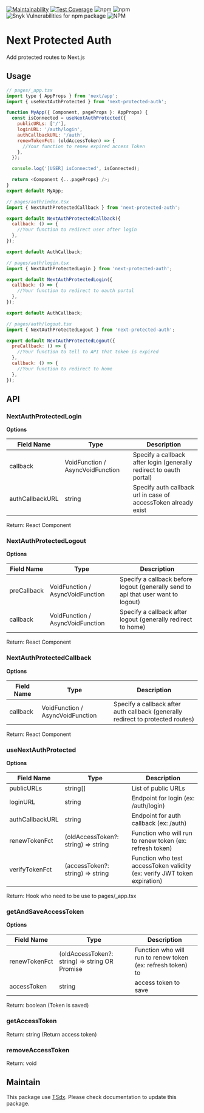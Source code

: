 [![Maintainability](https://api.codeclimate.com/v1/badges/1c3d4f9f17d9514df0ec/maintainability)](https://codeclimate.com/github/flexper/next-protected-auth/maintainability) [![Test Coverage](https://api.codeclimate.com/v1/badges/1c3d4f9f17d9514df0ec/test_coverage)](https://codeclimate.com/github/flexper/next-protected-auth/test_coverage) ![npm](https://img.shields.io/npm/v/next-protected-auth) ![npm](https://img.shields.io/npm/dm/next-protected-auth) ![Snyk Vulnerabilities for npm package](https://img.shields.io/snyk/vulnerabilities/npm/next-protected-auth) ![NPM](https://img.shields.io/npm/l/next-protected-auth)

# Next Protected Auth

Add protected routes to Next.js

## Usage

```js
// pages/_app.tsx
import type { AppProps } from 'next/app';
import { useNextAuthProtected } from 'next-protected-auth';

function MyApp({ Component, pageProps }: AppProps) {
  const isConnected = useNextAuthProtected({
    publicURLs: ['/'],
    loginURL: '/auth/login',
    authCallbackURL: '/auth',
    renewTokenFct: (oldAccessToken) => {
      //Your function to renew expired access Token
    },
  });

  console.log('[USER] isConnected', isConnected);

  return <Component {...pageProps} />;
}
export default MyApp;

// pages/auth/index.tsx
import { NextAuthProtectedCallback } from 'next-protected-auth';

export default NextAuthProtectedCallback({
  callback: () => {
    //Your function to redirect user after login
  },
});

export default AuthCallback;

// pages/auth/login.tsx
import { NextAuthProtectedLogin } from 'next-protected-auth';

export default NextAuthProtectedLogin({
  callback: () => {
    //Your function to redirect to oauth portal
  },
});

export default AuthCallback;

// pages/auth/logout.tsx
import { NextAuthProtectedLogout } from 'next-protected-auth';

export default NextAuthProtectedLogout({
  preCallback: () => {
    //Your function to tell to API that token is expired
  },
  callback: () => {
    //Your function to redirect to home
  },
});

```

## API

### NextAuthProtectedLogin

**Options**

| Field Name      | Type                             | Description                                                         |
| --------------- | -------------------------------- | ------------------------------------------------------------------- |
| callback        | VoidFunction / AsyncVoidFunction | Specify a callback after login (generally redirect to oauth portal) |
| authCallbackURL | string                           | Specify auth callback url in case of accessToken already exist      |

Return: React Component

### NextAuthProtectedLogout

**Options**

| Field Name  | Type                             | Description                                                                       |
| ----------- | -------------------------------- | --------------------------------------------------------------------------------- |
| preCallback | VoidFunction / AsyncVoidFunction | Specify a callback before logout (generally send to api that user want to logout) |
| callback    | VoidFunction / AsyncVoidFunction | Specify a callback after logout (generally redirect to home)                      |

Return: React Component

### NextAuthProtectedCallback

**Options**

| Field Name | Type                             | Description                                                                     |
| ---------- | -------------------------------- | ------------------------------------------------------------------------------- |
| callback   | VoidFunction / AsyncVoidFunction | Specify a callback after auth callback (generally redirect to protected routes) |


Return: React Component

### useNextAuthProtected

**Options**

| Field Name      | Type                                | Description                                                              |
| --------------- | ----------------------------------- | ------------------------------------------------------------------------ |
| publicURLs      | string[]                            | List of public URLs                                                      |
| loginURL        | string                              | Endpoint for login (ex: /auth/login)                                     |
| authCallbackURL | string                              | Endpoint for auth callback (ex: /auth)                                   |
| renewTokenFct   | (oldAccessToken?: string) => string | Function who will run to renew token (ex: refresh token)                 |
| verifyTokenFct  | (accessToken?: string) => string    | Function who test accessToken validity (ex: verify JWT token expiration) |

Return: Hook who need to be use to pages/_app.tsx

### getAndSaveAccessToken

**Options**

| Field Name    | Type                                                   | Description                                                  |
| ------------- | ------------------------------------------------------ | ------------------------------------------------------------ |
| renewTokenFct | (oldAccessToken?: string) => string OR Promise<string> | Function who will run to renew token (ex: refresh token)  to |
| accessToken   | string                                                 | access token to save                                         |

Return: boolean (Token is saved)

### getAccessToken

Return: string  (Return access token)

### removeAccessToken

Return: void

## Maintain

This package use [TSdx](https://github.com/jaredpalmer/tsdx). Please check documentation to update this package.

